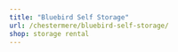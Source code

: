 ```yaml
---
title: "Bluebird Self Storage"
url: /chestermere/bluebird-self-storage/
shop: storage rental
---
```

